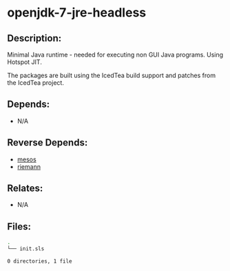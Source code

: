 # openjdk-7-jre-headless

## Description:

Minimal Java runtime - needed for executing non GUI Java programs. Using Hotspot JIT.

The packages are built using the IcedTea build support and patches from the IcedTea project.

## Depends:

  -  N/A

## Reverse Depends:

  -  [mesos](/salt/mesos)
  -  [riemann](/salt/riemann)

## Relates:

  -  N/A

## Files:

```bash
.
└── init.sls

0 directories, 1 file
```
